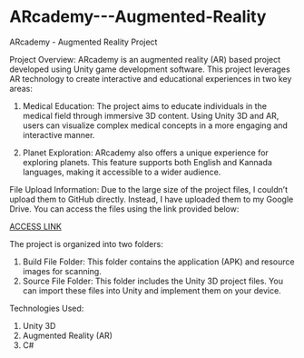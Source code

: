 # ARcademy---Augmented-Reality

ARcademy - Augmented Reality Project

Project Overview:
ARcademy is an augmented reality (AR) based project developed using Unity game development software. This project leverages AR technology to create interactive and educational experiences in two key areas:

1. Medical Education:
The project aims to educate individuals in the medical field through immersive 3D content. Using Unity 3D and AR, users can visualize complex medical concepts in a more engaging and interactive manner.

2. Planet Exploration:
ARcademy also offers a unique experience for exploring planets. This feature supports both English and Kannada languages, making it accessible to a wider audience.

File Upload Information:
Due to the large size of the project files, I couldn’t upload them to GitHub directly. Instead, I have uploaded them to my Google Drive. You can access the files using the link provided below:

[ACCESS LINK](https://drive.google.com/drive/folders/1BOLcvfPmplDpq8o5hhH-UZJFivyfk8oT)

The project is organized into two folders:
1. Build File Folder:
This folder contains the application (APK) and resource images for scanning.
2. Source File Folder:
This folder includes the Unity 3D project files. You can import these files into Unity and implement them on your device.

Technologies Used:
1. Unity 3D
2. Augmented Reality (AR)
3. C#
